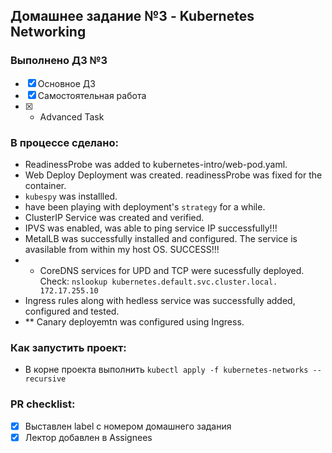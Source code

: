 ## Домашнее задание №3 - Kubernetes Networking

### Выполнено ДЗ №3

 - [X] Основное ДЗ
 - [X] Самостоятельная работа
 - [X] * Advanced Task

### В процессе сделано:
 - ReadinessProbe was added to kubernetes-intro/web-pod.yaml.
 - Web Deploy Deployment was created. readinessProbe was fixed for the container.
 - `kubespy` was installled.
 - have been playing with deployment's `strategy` for a while.
 - ClusterIP Service was created and verified.
 - IPVS was enabled, was able to ping service IP successfully!!!
 - MetalLB was successfully installed and configured. The service is avasilable from within my host OS. SUCCESS!!!
 - * CoreDNS services for UPD and TCP were sucessfully deployed. Check: `nslookup kubernetes.default.svc.cluster.local. 172.17.255.10`
 - Ingress rules along with hedless service was successfully added, configured and tested.
 - ** Canary deployemtn was configured using Ingress.

### Как запустить проект:
 - В корне проекта выполнить `kubectl apply -f kubernetes-networks --recursive  `

### PR checklist:
 - [X] Выставлен label с номером домашнего задания
 - [X] Лектор добавлен в Assignees